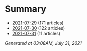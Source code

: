 # Summary
* [2021-07-29](https://github.com/nuuuwan/news_lk/blob/data/news_lk.2021-07-29.json) (171 articles)
* [2021-07-30](https://github.com/nuuuwan/news_lk/blob/data/news_lk.2021-07-30.json) (122 articles)
* [2021-07-31](https://github.com/nuuuwan/news_lk/blob/data/news_lk.2021-07-31.json) (11 articles)

*Generated at 03:08AM, July 31, 2021*